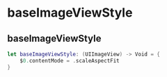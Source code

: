 # baseImageViewStyle

## baseImageViewStyle

``` swift
let baseImageViewStyle: (UIImageView) -> Void = {
    $0.contentMode = .scaleAspectFit
}
```
